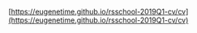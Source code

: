 [https://eugenetime.github.io/rsschool-2019Q1-cv/cv](https://eugenetime.github.io/rsschool-2019Q1-cv/cv)